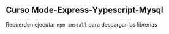 ## Curso Mode-Express-Yypescript-Mysql

Recuerden ejecutar ```npm install``` para descargar las librerias